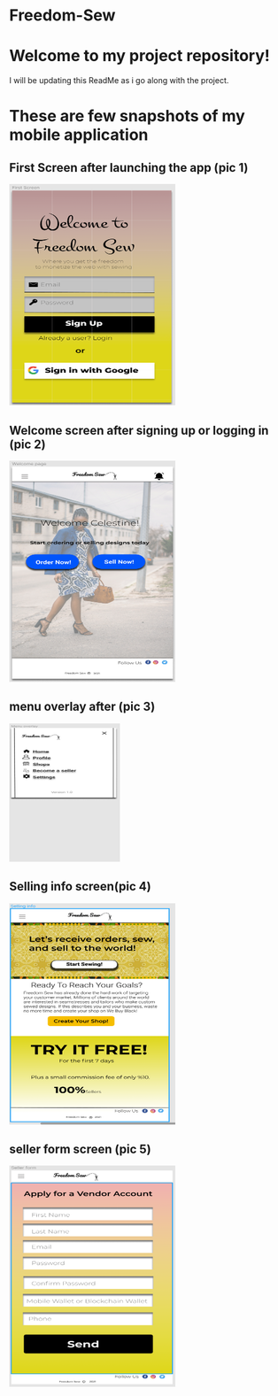 # Freedom-Sew


# Welcome to my project repository!

I will be updating this ReadMe as i go along with the project.

# These are few snapshots of my mobile application

## First Screen after launching the app (pic 1)
<img src="snapshots/first screen.PNG" alt="first screen of my mobile app" width="300" height="400">

## Welcome screen after signing up or logging in (pic 2)
<img src="snapshots/welcome page.PNG" alt="welcome screen" width="300" height="400">

## menu overlay after  (pic 3)
<img src="snapshots/menu overlay.PNG" alt="Welcome screen" width="200" height="250">

## Selling info screen(pic 4)
<img src="snapshots/selling info.PNG" alt="selling info" width="300" height="400">

## seller form screen (pic 5)
<img src="snapshots/seller form.PNG" alt="seller form" width="300" height="400">
